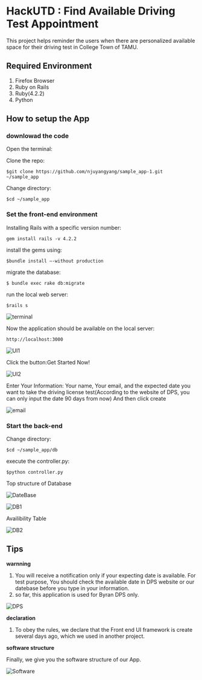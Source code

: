 # HackUTD : Find Available Driving Test Appointment

This project helps reminder the users when there are personalized available space for their driving test in College Town of TAMU. 

## Required Environment

1. Firefox Browser
2. Ruby on Rails
3. Ruby(4.2.2)
4. Python

## How to setup the App

### downlowad the code

Open the terminal:

Clone the repo: 


    $git clone https://github.com/njuyangyang/sample_app-1.git ~/sample_app

Change directory:

    $cd ~/sample_app

### Set the front-end environment

Installing Rails with a specific version number:

    gem install rails -v 4.2.2

install the gems using:

    $bundle install —-without production

migrate the database:

    $ bundle exec rake db:migrate

run the local web server:

    $rails s

![terminal](/screenshot/terminal.png)

Now the application should be available on the local server:

    http://localhost:3000

![UI1](/screenshot/UI1.png)

Click the button:Get Started Now!

![UI2](/screenshot/UI2.png)

Enter Your Information:
Your name, Your email, and the expected date you want to take the driving license test(According to the website of DPS, you can only input the date 90 days from now)
And then click create

![email](/screenshot/email.jpg)

### Start the back-end

Change directory:

    $cd ~/sample_app/db

execute the controller.py:

    $python controller.py

Top structure of Database

![DateBase](/screenshot/databaseschema.png)

![DB1](/screenshot/DB1.png)

Availibility Table

![DB2](/screenshot/DB2.png)


## Tips

**warnning**

1. You will receive a notification only if your expecting date is available. For test purpose, You should check the available date in DPS website or our datebase before you type in your information.
2. so far, this application is used for Byran DPS only.

![DPS](/screenshot/DPS.png)

**declaration**

1. To obey the rules, we declare that the Front end UI framework is create several days ago, which we used in another project.

**software structure**

Finally, we give you the software structure of our App.

![Software](/screenshot/Software.jpg)


